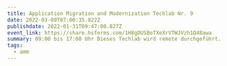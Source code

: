 ```yaml
---
title: Application Migration and Modernization Techlab Nr. 9
date: 2022-03-09T07:00:35.822Z
publishdate: 2022-01-31T09:47:00.827Z
event_link: https://share.hsforms.com/1H8gDUSBoTXeXrVTWJVzh1Q48awa
summary: 09:00 bis 17:00 Uhr Dieses Techlab wird remote durchgeführt.
tags:
  - amm
---
```

